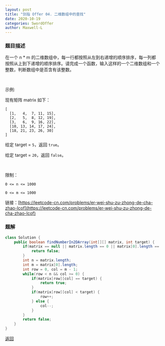 ```yaml
---
layout: post
title: "剑指 Offer 04. 二维数组中的查找"
date: 2020-10-19
categories: SwordOffer
author: Maxwell-L
---
```


### **题目描述**
在一个 n * m 的二维数组中，每一行都按照从左到右递增的顺序排序，每一列都按照从上到下递增的顺序排序。请完成一个函数，输入这样的一个二维数组和一个整数，判断数组中是否含有该整数。

 

示例:

现有矩阵 matrix 如下：
```
[
  [1,   4,  7, 11, 15],
  [2,   5,  8, 12, 19],
  [3,   6,  9, 16, 22],
  [10, 13, 14, 17, 24],
  [18, 21, 23, 26, 30]
]
```
给定 target = `5`，返回 `true`。

给定 target = `20`，返回 `false`。

 

限制：

`0 <= n <= 1000`

`0 <= m <= 1000`


链接：[https://leetcode-cn.com/problems/er-wei-shu-zu-zhong-de-cha-zhao-lcof](https://leetcode-cn.com/problems/er-wei-shu-zu-zhong-de-cha-zhao-lcof)

### **题解**
``` java
class Solution {
    public boolean findNumberIn2DArray(int[][] matrix, int target) {
        if(matrix == null || matrix.length == 0 || matrix[0].length == 0) {
            return false;
        }
        int n = matrix.length;
        int m = matrix[0].length;
        int row = 0, col = m - 1;
        while(row < n && col >= 0) {
            if(matrix[row][col] == target) {
                return true;
            }
            if(matrix[row][col] < target) {
                row++;
            } else {
                col--;
            }
        }
        return false;
    }
}
```

[返回](https://maxwell-blog.cn/leetcode/2020/10/08/leetcode)